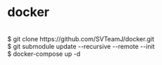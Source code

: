# docker
<br/>
$ git clone https://github.com/SVTeamJ/docker.git
<br/>
$ git submodule update --recursive --remote --init
<br/>
$ docker-compose up -d
